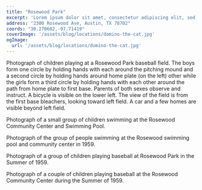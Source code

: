 ```yaml
---
title: "Rosewood Park"
excerpt: 'Lorem ipsum dolor sit amet, consectetur adipiscing elit, sed do eiusmod tempor incididunt ut labore et dolore magna aliqua.'
address: "2300 Rosewood Ave, Austin, TX 78702"
coords: "30.270682,-97.71419"
coverImage: '/assets/blog/locations/domino-the-cat.jpg'
ogImage:
  url: '/assets/blog/locations/domino-the-cat.jpg'
---
```


Photograph of children playing at a Rosewood Park baseball field. The boys form one circle by holding hands with each around the pitching mound and a second circle by holding hands around home plate (on the left) other while the girls form a third circle by holding hands with each other around the path from home plate to first base. Parents of both sexes observe and instruct. A bicycle is visible on the lower left. The view of the field is from the first base bleachers, looking toward left field. A car and a few homes are visible beyond left field.

Photograph of a small group of children swimming at the Rosewood Community Center and Swimming Pool. 

Photograph of the group of people swimming at the Rosewood swimming pool and community center in 1959.

Photograph of a group of children playing baseball at Rosewood Park in the Summer of 1959.

Photograph of a couple of children playing baseball at the Rosewood Community Center during the Summer of 1959.
